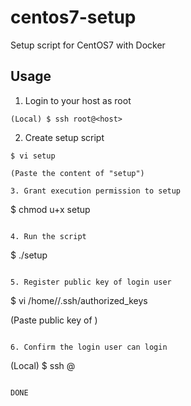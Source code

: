 # centos7-setup
Setup script for CentOS7 with Docker

## Usage

1. Login to your host as root

```
(Local) $ ssh root@<host>
```

2. Create setup script

```
$ vi setup

(Paste the content of "setup")

3. Grant execution permission to setup

```
$ chmod u+x setup
```

4. Run the script

```
$ ./setup
```

5. Register public key of login user

```
$ vi /home/<username>/.ssh/authorized_keys

(Paste public key of <username>)
```

6. Confirm the login user can login

```
(Local) $ ssh <username>@<host>
```

DONE
